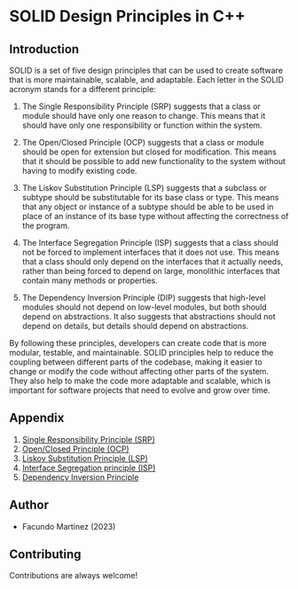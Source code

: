 # SOLID Design Principles in C++

## Introduction
SOLID is a set of five design principles that can be used to create software that is more maintainable, scalable, and adaptable. Each letter in the SOLID acronym stands for a different principle:

1. The Single Responsibility Principle (SRP) suggests that a class or module should have only one reason to change. This means that it should have only one responsibility or function within the system.

2. The Open/Closed Principle (OCP) suggests that a class or module should be open for extension but closed for modification. This means that it should be possible to add new functionality to the system without having to modify existing code.

3. The Liskov Substitution Principle (LSP) suggests that a subclass or subtype should be substitutable for its base class or type. This means that any object or instance of a subtype should be able to be used in place of an instance of its base type without affecting the correctness of the program.

4. The Interface Segregation Principle (ISP) suggests that a class should not be forced to implement interfaces that it does not use. This means that a class should only depend on the interfaces that it actually needs, rather than being forced to depend on large, monolithic interfaces that contain many methods or properties.

5. The Dependency Inversion Principle (DIP) suggests that high-level modules should not depend on low-level modules, but both should depend on abstractions. It also suggests that abstractions should not depend on details, but details should depend on abstractions.

By following these principles, developers can create code that is more modular, testable, and maintainable. SOLID principles help to reduce the coupling between different parts of the codebase, making it easier to change or modify the code without affecting other parts of the system. They also help to make the code more adaptable and scalable, which is important for software projects that need to evolve and grow over time.

## Appendix

1. [Single Responsibility Principle (SRP)](https://github.com/fx-biocoder/solid-in-cpp/tree/main/1%20-%20Single%20Responsibility%20Principle)
2. [Open/Closed Principle (OCP)](https://github.com/fx-biocoder/solid-in-cpp/tree/main/2%20-%20Open-Closed%20Principle)
3. [Liskov Substitution Principle (LSP)](https://github.com/fx-biocoder/solid-in-cpp/tree/main/3%20-%20Liskov%20Substition%20Principle)
4. [Interface Segregation principle (ISP)](https://github.com/fx-biocoder/solid-in-cpp/tree/main/4%20-%20Interface%20Segregation%20Principle)
5. [Dependency Inversion Principle](https://github.com/fx-biocoder/solid-in-cpp/tree/main/5%20-%20Dependency%20Inversion%20Principle)



## Author

- Facundo Martínez (2023)




## Contributing

Contributions are always welcome!

